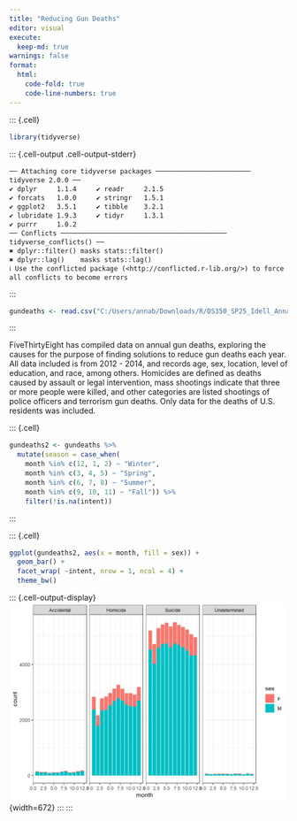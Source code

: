 ```yaml
---
title: "Reducing Gun Deaths"
editor: visual
execute: 
  keep-md: true
warnings: false
format: 
  html: 
    code-fold: true
    code-line-numbers: true
---
```



::: {.cell}

```{.r .cell-code}
library(tidyverse)
```

::: {.cell-output .cell-output-stderr}

```
── Attaching core tidyverse packages ──────────────────────── tidyverse 2.0.0 ──
✔ dplyr     1.1.4     ✔ readr     2.1.5
✔ forcats   1.0.0     ✔ stringr   1.5.1
✔ ggplot2   3.5.1     ✔ tibble    3.2.1
✔ lubridate 1.9.3     ✔ tidyr     1.3.1
✔ purrr     1.0.2     
── Conflicts ────────────────────────────────────────── tidyverse_conflicts() ──
✖ dplyr::filter() masks stats::filter()
✖ dplyr::lag()    masks stats::lag()
ℹ Use the conflicted package (<http://conflicted.r-lib.org/>) to force all conflicts to become errors
```


:::

```{.r .cell-code}
gundeaths <- read.csv("C:/Users/annab/Downloads/R/DS350_SP25_Idell_Anna/full_data.csv")
```
:::



FiveThirtyEight has compiled data on annual gun deaths, exploring the causes for the purpose of finding solutions to reduce gun deaths each year. All data included is from 2012 - 2014, and records age, sex, location, level of education, and race, among others. Homicides are defined as deaths caused by assault or legal intervention, mass shootings indicate that three or more people were killed, and other categories are listed shootings of police officers and terrorism gun deaths. Only data for the deaths of U.S. residents was included.


::: {.cell}

```{.r .cell-code}
gundeaths2 <- gundeaths %>% 
  mutate(season = case_when(
    month %in% c(12, 1, 2) ~ "Winter",
    month %in% c(3, 4, 5) ~ "Spring",
    month %in% c(6, 7, 8) ~ "Summer",
    month %in% c(9, 10, 11) ~ "Fall")) %>% 
    filter(!is.na(intent)) 
```
:::

::: {.cell}

```{.r .cell-code}
ggplot(gundeaths2, aes(x = month, fill = sex)) +
  geom_bar() +
  facet_wrap( ~intent, nrow = 1, ncol = 4) +
  theme_bw()
```

::: {.cell-output-display}
![](ReducingGunDeaths_files/figure-html/unnamed-chunk-3-1.png){width=672}
:::
:::
